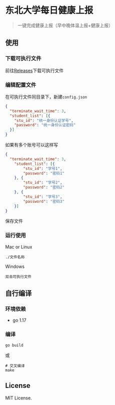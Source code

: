 # 东北大学每日健康上报

> 一键完成健康上报（早中晚体温上报+健康上报）

## 使用

### 下载可执行文件

前往[Releases](https://github.com/rroy233/neuDailyReport/releases)下载可执行文件

### 编辑配置文件

在可执行文件同目录下，新建`config.json`

```json
{
  "terminate_wait_time": 3,
  "student_list": [{
    "stu_id": "统一身份认证学号",
    "password": "统一身份认证密码"
  }]
}
```

如果有多个账号可以这样写

```json
{
  "terminate_wait_time": 3,
	"student_list": [{
		"stu_id": "学号1",
		"password": "密码1"
	}, {
		"stu_id": "学号2",
		"password": "密码2"
	}, {
		"stu_id": "学号3",
		"password": "密码3"
	}]
}
```

保存文件

### 运行使用

Mac or Linux

```shell
./文件名称
```

Windows

```
双击可执行文件
```



## 自行编译

### 环境依赖

* go 1.17

### 编译

```shell
go build
```

或

```shell
# 交叉编译
make
```

## License

MIT License.



